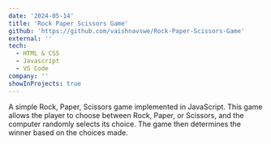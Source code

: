 ```yaml
---
date: '2024-05-14'
title: 'Rock Paper Scissors Game'
github: 'https://github.com/vaishnavswe/Rock-Paper-Scissors-Game'
external: ''
tech:
  - HTML & CSS
  - Javascript
  - VS Code
company: ''
showInProjects: true
---
```


A simple Rock, Paper, Scissors game implemented in JavaScript. This game allows the player to choose between Rock, Paper, or Scissors, and the computer randomly selects its choice. The game then determines the winner based on the choices made. 
